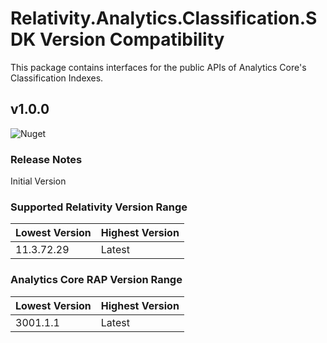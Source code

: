 # Relativity.Analytics.Classification.SDK Version Compatibility

This package contains interfaces for the public APIs of Analytics Core's Classification Indexes.

## v1.0.0

![Nuget](https://www.nuget.org/packages/Relativity.Analytics.Classification.SDK/)

### Release Notes

Initial Version

### Supported Relativity Version Range

Lowest Version | Highest Version
--- | ---
11.3.72.29 | Latest

### Analytics Core RAP Version Range

Lowest Version | Highest Version
--- | ---
3001.1.1 | Latest

